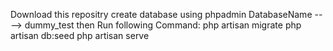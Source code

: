 Download this repositry
create database using phpadmin 
DatabaseName  ----> dummy_test
then 
Run following Command:
php artisan migrate
php artisan db:seed
php artisan serve